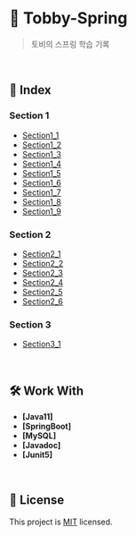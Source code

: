 # 📖 Tobby-Spring

> 토비의 스프링 학습 기록</br>

<br/>

## 📖 Index
### Section 1
- [Section1_1](src/main/java/com/example/springproject/section1/section1_1/README.md)
- [Section1_2](src/main/java/com/example/springproject/section1/section1_2/README.md)
- [Section1_3](src/main/java/com/example/springproject/section1/section1_3/README.md)
- [Section1_4](src/main/java/com/example/springproject/section1/section1_4/README.md)
- [Section1_5](src/main/java/com/example/springproject/section1/section1_5/README.md)
- [Section1_6](src/main/java/com/example/springproject/section1/section1_6/README.md)
- [Section1_7](src/main/java/com/example/springproject/section1/section1_7/README.md)
- [Section1_8](src/main/java/com/example/springproject/section1/section1_8/README.md)
- [Section1_9](src/main/java/com/example/springproject/section1/section1_9/README.md)

### Section 2
- [Section2_1](src/main/java/com/example/springproject/section2/section2_1/README.md)
- [Section2_2](src/main/java/com/example/springproject/section2/section2_2/README.md)
- [Section2_3](src/main/java/com/example/springproject/section2/section2_3/README.md)
- [Section2_4](src/main/java/com/example/springproject/section2/section2_4/README.md)
- [Section2_5](src/main/java/com/example/springproject/section2/section2_5/README.md)
- [Section2_6](src/main/java/com/example/springproject/section2/section2_6/README.md)

### Section 3
- [Section3_1](src/main/java/com/example/springproject/section3/section3_1/README.md)


<br/>

## 🛠 Work With
- **[Java11]**
- **[SpringBoot]**
- **[MySQL]**
- **[Javadoc]**
- **[Junit5]**


<br/>

## 📝 License

This project is [MIT](./LICENSE) licensed.
